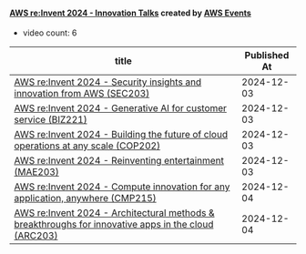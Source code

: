 

#### [AWS re:Invent 2024 - Innovation Talks](https://www.youtube.com/playlist?list=PL2yQDdvlhXf_IKBiqK54xnYrg_NPDcv51) created by [AWS Events](https://www.youtube.com/channel/UCdoadna9HFHsxXWhafhNvKw)

* video count: 6 

| title                                                                                                                                               | Published At |
| --------------------------------------------------------------------------------------------------------------------------------------------------- | ------------ |
| [AWS re:Invent 2024 - Security insights and innovation from AWS (SEC203)](https://www.youtube.com/watch?v=NrbzlvjX0GQ)                              | 2024-12-03   |
| [AWS re:Invent 2024 - Generative AI for customer service (BIZ221)](https://www.youtube.com/watch?v=LBeQoHRshZY)                                     | 2024-12-03   |
| [AWS re:Invent 2024 - Building the future of cloud operations at any scale (COP202)](https://www.youtube.com/watch?v=iT3er0h06Dk)                   | 2024-12-03   |
| [AWS re:Invent 2024 - Reinventing entertainment (MAE203)](https://www.youtube.com/watch?v=DhDjbnv3xog)                                              | 2024-12-03   |
| [AWS re:Invent 2024 - Compute innovation for any application, anywhere (CMP215)](https://www.youtube.com/watch?v=6kFwQHlpvQY)                       | 2024-12-04   |
| [AWS re:Invent 2024 - Architectural methods & breakthroughs for innovative apps in the cloud (ARC203)](https://www.youtube.com/watch?v=LUtckMG1H5w) | 2024-12-04   |